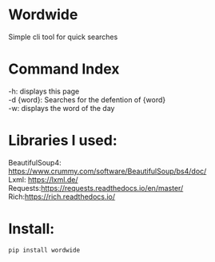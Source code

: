 # Wordwide
Simple cli tool for quick searches

# Command Index
-h: displays this page\
-d {word}: Searches for the defention of {word} \
-w: displays the word of the day
# Libraries I used:
BeautifulSoup4: https://www.crummy.com/software/BeautifulSoup/bs4/doc/  \
Lxml: https://lxml.de/ \
Requests:https://requests.readthedocs.io/en/master/ \
Rich:https://rich.readthedocs.io/ 
# Install:
 <code>pip install wordwide</code>
